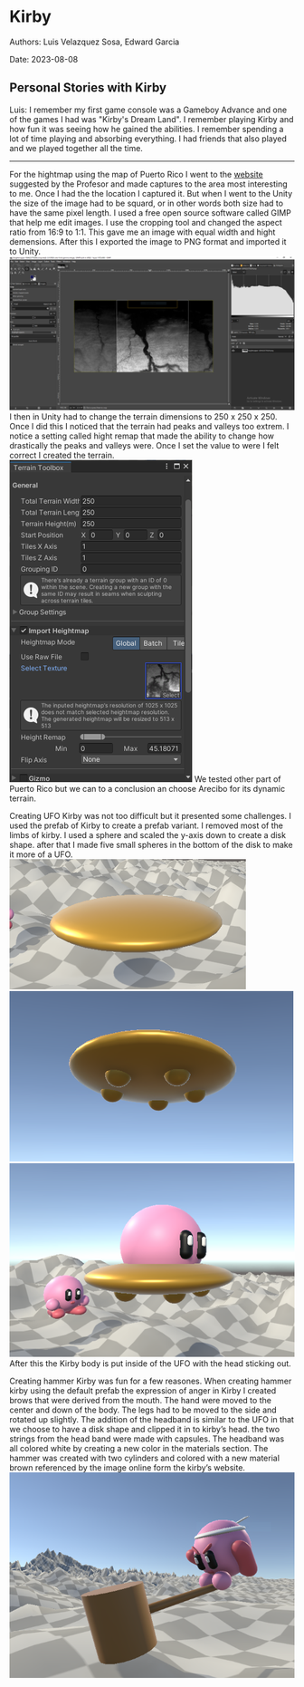 # Kirby

Authors: Luis Velazquez Sosa, Edward Garcia

Date: 2023-08-08

Personal Stories with Kirby
---
Luis:
I remember my first game console was a Gameboy Advance and one of the games I had was "Kirby's Dream Land". I remember playing Kirby and how fun it was seeing how he gained the abilities. I remember spending a lot of time playing and absorbing everything. I had friends that also played and we played together all the time. 


---
For the hightmap using the map of Puerto Rico I went to the [website](https://tangrams.github.io/heightmapper) suggested by the Profesor and made captures to the area most interesting to me. Once I had the the location I captured it. But when I went to the Unity the size of the image had to be squard, or in other words both size had to have the same pixel length. I used a free open source software called GIMP that help me edit images. I use the cropping tool and changed the aspect ratio from 16:9 to 1:1. This gave me an image with equal width and hight demensions. After this I exported the image to PNG format and imported it to Unity. 
![](Images\cropping_hightmap.PNG)
I then in Unity had to change the terrain dimensions to 250 x 250 x 250. Once I did this I noticed that the terrain had peaks and valleys too extrem. I notice a setting called hight remap that made the ability to change how drastically the peaks and valleys were. Once I set the value to were I felt correct I created the terrain.![](Images\Terrain_detailes_v2.PNG) We tested other part of Puerto Rico but we can to a conclusion an choose Arecibo for its dynamic terrain. 

Creating UFO Kirby was not too difficult but it presented some challenges. I used the prefab of Kirby to create a prefab variant. I removed most of the limbs of kirby. I used a sphere and scaled the y-axis down to create a disk shape. after that I made five small spheres in the bottom of the disk to make it more of a UFO.![](Images\disk_shape.PNG)![](Images\five_spheres.PNG)![](Images\UFO_kirby.PNG) After this the Kirby body is put inside of the UFO with the head sticking out. 


Creating hammer Kirby was fun for a few reasones. When creating hammer kirby using the default prefab the expression of anger in Kirby I created brows that were derived from the mouth. The hand were moved to the center and down of the body. The legs had to be moved to the side and rotated up slightly. The addition of the headband is similar to the UFO in that we choose to have a disk shape and clipped it in to kirby’s head. the two strings from the head band were made with capsules. The headband was all colored white by creating a new color in the materials section. The hammer was created with two cylinders and colored with a new material brown referenced by the image online form the kirby’s website.  
![](Images\hammer_kirby.PNG)
